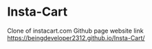 # Insta-Cart
Clone of instacart.com 
Github page website link https://beingdeveloper2312.github.io/Insta-Cart/
